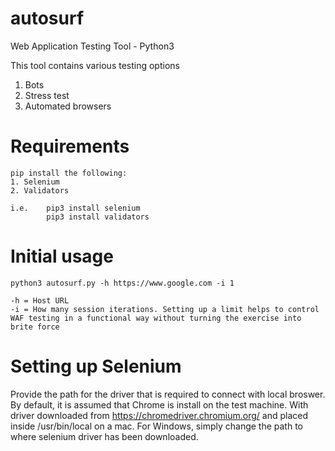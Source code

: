 # autosurf
Web Application Testing Tool - Python3

This tool contains various testing options
1. Bots
2. Stress test
3. Automated browsers

# Requirements
    pip install the following:
    1. Selenium
    2. Validators

    i.e.    pip3 install selenium
            pip3 install validators

# Initial usage
    python3 autosurf.py -h https://www.google.com -i 1

    -h = Host URL
    -i = How many session iterations. Setting up a limit helps to control WAF testing in a functional way without turning the exercise into brite force

# Setting up Selenium
Provide the path for the driver that is required to connect with local broswer. By default, it is assumed that Chrome is install on the test machine. With driver downloaded from https://chromedriver.chromium.org/ and placed inside /usr/bin/local on a mac. For Windows, simply change the path to where selenium driver has been downloaded.

